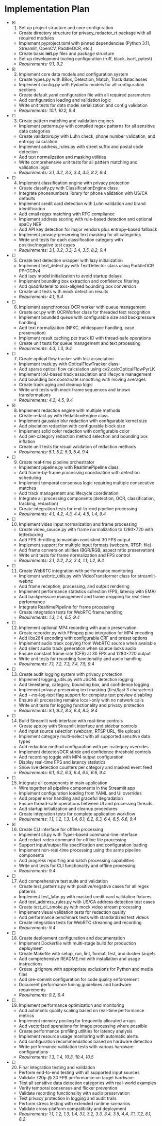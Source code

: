 # Implementation Plan

- [x] 1. Set up project structure and core configuration

  - Create directory structure for privacy_redactor_rt package with all required modules
  - Implement pyproject.toml with pinned dependencies (Python 3.11, Streamlit, OpenCV, PaddleOCR, etc.)
  - Create basic **init**.py files and package structure
  - Set up development tooling configuration (ruff, black, isort, pytest)
  - _Requirements: 9.1, 9.2_

- [x] 2. Implement core data models and configuration system

  - Create types.py with BBox, Detection, Match, Track dataclasses
  - Implement config.py with Pydantic models for all configuration sections
  - Create default.yaml configuration file with all required parameters
  - Add configuration loading and validation logic
  - Write unit tests for data model serialization and config validation
  - _Requirements: 10.1, 10.2, 9.4_

- [ ] 3. Create pattern matching and validation engines

  - Implement patterns.py with compiled regex patterns for all sensitive data categories
  - Create validators.py with Luhn check, phone number validation, and entropy calculation
  - Implement address_rules.py with street suffix and postal code detection
  - Add text normalization and masking utilities
  - Write comprehensive unit tests for all pattern matching and validation logic
  - _Requirements: 3.1, 3.2, 3.3, 3.4, 3.5, 8.2, 9.4_

- [ ] 4. Implement classification engine with privacy protection

  - Create classify.py with ClassificationEngine class
  - Integrate phonenumbers library for phone validation with US/CA defaults
  - Implement credit card detection with Luhn validation and brand identification
  - Add email regex matching with RFC compliance
  - Implement address scoring with rule-based detection and optional spaCy NER
  - Add API key detection for major vendors plus entropy-based fallback
  - Implement privacy-preserving text masking for all categories
  - Write unit tests for each classification category with positive/negative test cases
  - _Requirements: 3.1, 3.2, 3.3, 3.4, 3.5, 8.2, 9.4_

- [ ] 5. Create text detection wrapper with lazy initialization

  - Implement text_detect.py with TextDetector class using PaddleOCR PP-OCRv4
  - Add lazy model initialization to avoid startup delays
  - Implement bounding box extraction and confidence filtering
  - Add quadrilateral to axis-aligned bounding box conversion
  - Create unit tests with mock detection results
  - _Requirements: 4.1, 9.4_

- [ ] 6. Implement asynchronous OCR worker with queue management

  - Create ocr.py with OCRWorker class for threaded text recognition
  - Implement bounded queue with configurable size and backpressure handling
  - Add text normalization (NFKC, whitespace handling, case preservation)
  - Implement result caching per track ID with thread-safe operations
  - Create unit tests for queue management and text processing
  - _Requirements: 4.3, 1.3, 9.4_

- [ ] 7. Create optical flow tracker with IoU association

  - Implement track.py with OpticalFlowTracker class
  - Add sparse optical flow calculation using cv2.calcOpticalFlowPyrLK
  - Implement IoU-based track association and lifecycle management
  - Add bounding box coordinate smoothing with moving averages
  - Create track aging and cleanup logic
  - Write unit tests with mock frame sequences and known transformations
  - _Requirements: 4.2, 4.5, 9.4_

- [x] 8. Implement redaction engine with multiple methods

  - Create redact.py with RedactionEngine class
  - Implement gaussian blur redaction with configurable kernel size
  - Add pixelation redaction with configurable block size
  - Implement solid color redaction with configurable color
  - Add per-category redaction method selection and bounding box inflation
  - Create unit tests for visual validation of redaction methods
  - _Requirements: 5.1, 5.2, 5.3, 5.4, 9.4_

- [ ] 9. Create real-time pipeline orchestrator

  - Implement pipeline.py with RealtimePipeline class
  - Add frame-by-frame processing coordination with detection scheduling
  - Implement temporal consensus logic requiring multiple consecutive matches
  - Add track management and lifecycle coordination
  - Integrate all processing components (detection, OCR, classification, tracking, redaction)
  - Create integration tests for end-to-end pipeline processing
  - _Requirements: 4.1, 4.2, 4.3, 4.4, 4.5, 1.4, 9.4_

- [ ] 10. Implement video input normalization and frame processing

  - Create video_source.py with frame normalization to 1280×720 with letterboxing
  - Add FPS throttling to maintain consistent 30 FPS output
  - Implement support for multiple input formats (webcam, RTSP, file)
  - Add frame conversion utilities (BGR/RGB, aspect ratio preservation)
  - Write unit tests for frame normalization and FPS control
  - _Requirements: 2.1, 2.2, 2.3, 2.4, 1.1, 1.2, 9.4_

- [ ] 11. Create WebRTC integration with performance monitoring

  - Implement webrtc_utils.py with VideoTransformer class for streamlit-webrtc
  - Add frame reception, processing, and output rendering
  - Implement performance statistics collection (FPS, latency with EMA)
  - Add backpressure management and frame dropping for real-time performance
  - Integrate RealtimePipeline for frame processing
  - Create integration tests for WebRTC frame handling
  - _Requirements: 1.3, 1.4, 6.5, 9.4_

- [ ] 12. Implement optional MP4 recording with audio preservation

  - Create recorder.py with FFmpeg pipe integration for MP4 encoding
  - Add libx264 encoding with configurable CRF and preset options
  - Implement audio track copying from WebRTC source when available
  - Add silent audio track generation when source lacks audio
  - Ensure constant frame rate (CFR) at 30 FPS and 1280×720 output
  - Write unit tests for recording functionality and audio handling
  - _Requirements: 7.1, 7.2, 7.3, 7.4, 7.5, 9.4_

- [ ] 13. Create audit logging system with privacy protection

  - Implement logging_utils.py with JSONL detection logging
  - Add timestamp, category, bounding box, and confidence logging
  - Implement privacy-preserving text masking (first/last 3 characters)
  - Add --no-log-text flag support for complete text preview disabling
  - Ensure all processing remains local-only with no network calls
  - Write unit tests for logging functionality and privacy protection
  - _Requirements: 8.1, 8.2, 8.3, 8.4, 8.5, 9.4_

- [ ] 14. Build Streamlit web interface with real-time controls

  - Create app.py with Streamlit interface and sidebar controls
  - Add input source selection (webcam, RTSP URL, file upload)
  - Implement category multi-select with all supported sensitive data types
  - Add redaction method configuration with per-category overrides
  - Implement detector/OCR stride and confidence threshold controls
  - Add recording toggle with MP4 output configuration
  - Display real-time FPS and latency statistics
  - Show live detection counters per category and masked event feed
  - _Requirements: 6.1, 6.2, 6.3, 6.4, 6.5, 6.6, 9.4_

- [ ] 15. Integrate all components in main application

  - Wire together all pipeline components in the Streamlit app
  - Implement configuration loading from YAML and UI overrides
  - Add proper error handling and graceful degradation
  - Ensure thread-safe operations between UI and processing threads
  - Add startup initialization and cleanup procedures
  - Create integration tests for complete application workflow
  - _Requirements: 1.1, 1.2, 1.3, 1.4, 6.1, 6.2, 6.3, 6.4, 6.5, 6.6, 9.4_

- [x] 16. Create CLI interface for offline processing

  - Implement cli.py with Typer-based command-line interface
  - Add redact-video command for offline file processing
  - Support input/output file specification and configuration loading
  - Implement non-real-time processing using the same pipeline components
  - Add progress reporting and batch processing capabilities
  - Write unit tests for CLI functionality and offline processing
  - _Requirements: 9.4_

- [ ] 17. Add comprehensive test suite and validation

  - Create test_patterns.py with positive/negative cases for all regex patterns
  - Implement test_luhn.py with masked credit card validation fixtures
  - Add test_address_rules.py with US/CA address detection test cases
  - Create test_cli_smoke.py with mock video stream processing
  - Implement visual validation tests for redaction quality
  - Add performance benchmark tests with standardized test videos
  - Create integration tests for WebRTC streaming and recording
  - _Requirements: 9.4_

- [ ] 18. Create deployment configuration and documentation

  - Implement Dockerfile with multi-stage build for production deployment
  - Create Makefile with setup, run, lint, format, test, and docker targets
  - Add comprehensive README.md with installation and usage instructions
  - Create .gitignore with appropriate exclusions for Python and media files
  - Add pre-commit configuration for code quality enforcement
  - Document performance tuning guidelines and hardware requirements
  - _Requirements: 9.2, 9.4_

- [ ] 19. Implement performance optimization and monitoring

  - Add automatic quality scaling based on real-time performance metrics
  - Implement memory pooling for frequently allocated arrays
  - Add vectorized operations for image processing where possible
  - Create performance profiling utilities for latency analysis
  - Implement resource usage monitoring with automatic alerts
  - Add configuration recommendations based on hardware detection
  - Write performance validation tests with various hardware configurations
  - _Requirements: 1.3, 1.4, 10.3, 10.4, 10.5_

- [ ] 20. Final integration testing and validation
  - Perform end-to-end testing with all supported input sources
  - Validate 720p @ 30 FPS performance on target hardware
  - Test all sensitive data detection categories with real-world examples
  - Verify temporal consensus and flicker prevention
  - Validate recording functionality with audio preservation
  - Test privacy protection in logging and audit trails
  - Perform stress testing with extended runtime scenarios
  - Validate cross-platform compatibility and deployment
  - _Requirements: 1.1, 1.2, 1.3, 1.4, 3.1, 3.2, 3.3, 3.4, 3.5, 4.4, 7.1, 7.2, 8.1, 8.2_
